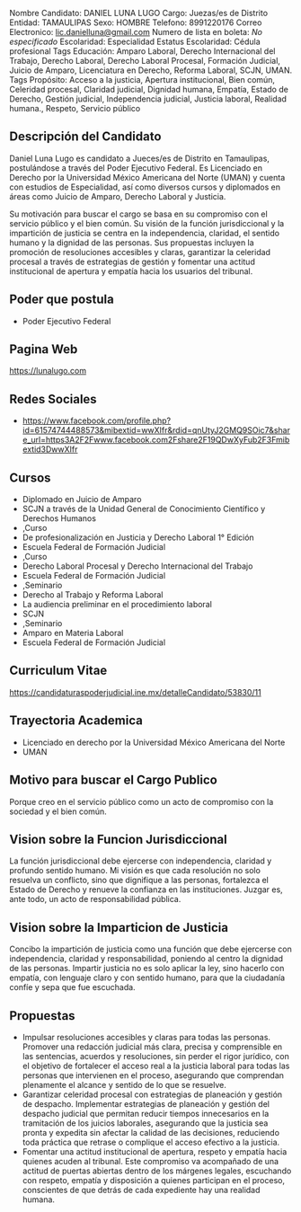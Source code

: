 Nombre Candidato: DANIEL LUNA LUGO
Cargo: Juezas/es de Distrito
Entidad: TAMAULIPAS
Sexo: HOMBRE
Telefono: 8991220176
Correo Electronico: lic.danielluna@gmail.com
Numero de lista en boleta: *No especificado*
Escolaridad: Especialidad
Estatus Escolaridad: Cédula profesional
Tags Educación: Amparo Laboral, Derecho Internacional del Trabajo, Derecho Laboral, Derecho Laboral Procesal, Formación Judicial, Juicio de Amparo, Licenciatura en Derecho, Reforma Laboral, SCJN, UMAN.
Tags Propósito: Acceso a la justicia, Apertura institucional, Bien común, Celeridad procesal, Claridad judicial, Dignidad humana, Empatía, Estado de Derecho, Gestión judicial, Independencia judicial, Justicia laboral, Realidad humana., Respeto, Servicio público


## Descripción del Candidato 

Daniel Luna Lugo es candidato a Jueces/es de Distrito en Tamaulipas, postulándose a través del Poder Ejecutivo Federal. Es Licenciado en Derecho por la Universidad México Americana del Norte (UMAN) y cuenta con estudios de Especialidad, así como diversos cursos y diplomados en áreas como Juicio de Amparo, Derecho Laboral y Justicia.

Su motivación para buscar el cargo se basa en su compromiso con el servicio público y el bien común.  Su visión de la función jurisdiccional y la impartición de justicia se centra en la independencia, claridad, el sentido humano y la dignidad de las personas. Sus propuestas incluyen la promoción de resoluciones accesibles y claras, garantizar la celeridad procesal a través de estrategias de gestión y fomentar una actitud institucional de apertura y empatía hacia los usuarios del tribunal.


## Poder que postula

- Poder Ejecutivo Federal


## Pagina Web

https://lunalugo.com


## Redes Sociales

- https://www.facebook.com/profile.php?id=61574744488573&mibextid=wwXIfr&rdid=qnUtyJ2GMQ9SOic7&share_url=https3A2F2Fwww.facebook.com2Fshare2F19QDwXyFub2F3Fmibextid3DwwXIfr


## Cursos

- Diplomado en Juicio de Amparo
- SCJN a través de la Unidad General de Conocimiento Científico y Derechos Humanos
- ,Curso
- De profesionalización en Justicia y Derecho Laboral 1° Edición
- Escuela Federal de Formación Judicial
- ,Curso
- Derecho Laboral Procesal y Derecho Internacional del Trabajo
- Escuela Federal de Formación Judicial
- ,Seminario
- Derecho al Trabajo y Reforma Laboral
- La audiencia preliminar en el procedimiento laboral
- SCJN
- ,Seminario
- Amparo en Materia Laboral
- Escuela Federal de Formación Judicial


## Curriculum Vitae

https://candidaturaspoderjudicial.ine.mx/detalleCandidato/53830/11


## Trayectoria Academica

- Licenciado en derecho por la Universidad México Americana del Norte
- UMAN


## Motivo para buscar el Cargo Publico

Porque creo en el servicio público como un acto de compromiso con la sociedad y el bien común.


## Vision sobre la Funcion Jurisdiccional

La función jurisdiccional debe ejercerse con independencia, claridad y profundo sentido humano. Mi visión es que cada resolución no solo resuelva un conflicto, sino que dignifique a las personas, fortalezca el Estado de Derecho y renueve la confianza en las instituciones. Juzgar es, ante todo, un acto de responsabilidad pública.


## Vision sobre la Imparticion de Justicia

Concibo la impartición de justicia como una función que debe ejercerse con independencia, claridad y responsabilidad, poniendo al centro la dignidad de las personas. Impartir justicia no es solo aplicar la ley, sino hacerlo con empatía, con lenguaje claro y con sentido humano, para que la ciudadanía confíe y sepa que fue escuchada.


## Propuestas

- Impulsar resoluciones accesibles y claras para todas las personas. Promover una redacción judicial más clara, precisa y comprensible en las sentencias, acuerdos y resoluciones, sin perder el rigor jurídico, con el objetivo de fortalecer el acceso real a la justicia laboral para todas las personas que intervienen en el proceso, asegurando que comprendan plenamente el alcance y sentido de lo que se resuelve.
- Garantizar celeridad procesal con estrategias de planeación y gestión de despacho. Implementar estrategias de planeación y gestión del despacho judicial que permitan reducir tiempos innecesarios en la tramitación de los juicios laborales, asegurando que la justicia sea pronta y expedita sin afectar la calidad de las decisiones, reduciendo toda práctica que retrase o complique el acceso efectivo a la justicia.
- Fomentar una actitud institucional de apertura, respeto y empatía hacia quienes acuden al tribunal. Este compromiso va acompañado de una actitud de puertas abiertas dentro de los márgenes legales, escuchando con respeto, empatía y disposición a quienes participan en el proceso, conscientes de que detrás de cada expediente hay una realidad humana.

